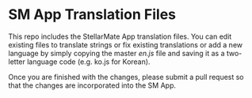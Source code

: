 # SM App Translation Files
This repo includes the StellarMate App translation files. You can edit existing files to translate strings or fix existing translations or add a new language by simply copying the master *en.js* file and saving it as a two-letter language code (e.g. ko.js for Korean).

Once you are finished with the changes, please submit a pull request so that the changes are incorporated into the SM App.
